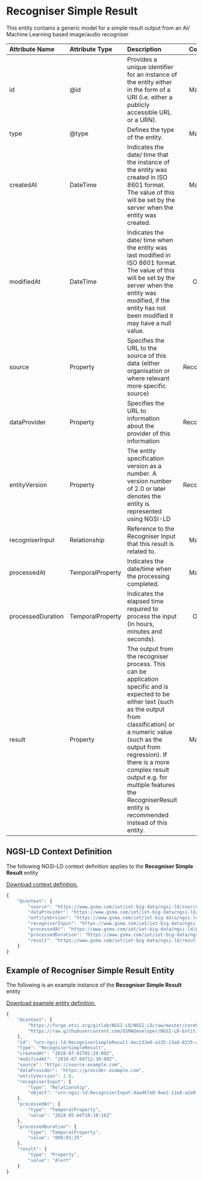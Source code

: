 # Recogniser Simple Result
This entity contains a generic model for a simple result output from an AI/ Machine Learning based image/audio recogniser

| Attribute Name | Attribute Type | Description | Constraint |
|:--- |:--- |:--- |:---:|
| id | @id | Provides a unique identifier for an instance of the entity either in the form of a URI (i.e. either a publicly accessible URL or a URN). | Mandatory |
| type | @type | Defines the type of the entity. | Mandatory |
| createdAt | DateTime | Indicates the date/ time that the instance of the entity was created in ISO 8601 format. The value of this will be set by the server when the entity was created. | Mandatory |
| modifiedAt | DateTime | Indicates the date/ time when the entity was last modified in ISO 8601 format. The value of this will be set by the server when the entity was modified, if the entity has not been modified it may have a null value. | Optional |
| source | Property | Specifies the URL to the source of this data (either organisation or where relevant more specific source) | Recommended |
| dataProvider | Property | Specifies the URL to information about the provider of this information | Recommended |
| entityVersion | Property | The entity specification version as a number. A version number of 2.0 or later denotes the entity is represented using NGSI-LD | Recommended |
| recogniserInput | Relationship | Reference to the Recogniser Input that this result is related to. | Mandatory |
| processedAt | TemporalProperty | Indicates the date/time when the processing completed. | Mandatory |
| processedDuration | TemporalProperty | Indicates the elapsed time required to process the input (in hours, minutes and seconds). | Optional |
| result | Property | The output from the recogniser process. This can be application specific and is expected to be either text (such as the output from classification) or a numeric value (such as the output from regression). If there is a more complex result output e.g. for multiple features the RecogniserResult entity is recommended instead of this entity. | Mandatory |

## NGSI-LD Context Definition
The following NGSI-LD context definition applies to the **Recogniser Simple Result** entity

[Download context definition.](../examples/Recogniser-Simple-Result-context.jsonld)

```JavaScript
{
    "@context": {
        "source": "https://www.gsma.com/iot/iot-big-data/ngsi-ld/source",
        "dataProvider": "https://www.gsma.com/iot/iot-big-data/ngsi-ld/dataprovider",
        "entityVersion": "https://www.gsma.com/iot/iot-big-data/ngsi-ld/entityversion",
        "recogniserInput": "https://www.gsma.com/iot/iot-big-data/ngsi-ld/recogniserinput",
        "processedAt": "https://www.gsma.com/iot/iot-big-data/ngsi-ld/processedat",
        "processedDuration": "https://www.gsma.com/iot/iot-big-data/ngsi-ld/processedduration",
        "result": "https://www.gsma.com/iot/iot-big-data/ngsi-ld/result"
    }
}
```
## Example of Recogniser Simple Result Entity
The following is an example instance of the **Recogniser Simple Result** entity

[Download example entity definition.](../examples/Recogniser-Simple-Result.jsonld)

```JavaScript
{
    "@context": [
        "https://forge.etsi.org/gitlab/NGSI-LD/NGSI-LD/raw/master/coreContext/ngsi-ld-core-context.json",
        "https://raw.githubusercontent.com/GSMADeveloper/NGSI-LD-Entities/master/examples/Recogniser-Simple-Result-context.jsonld"
    ],
    "id": "urn:ngsi-ld:RecogniserSimpleResult:4ec233e6-a135-11e8-8235-e73012e70d05",
    "type": "RecogniserSimpleResult",
    "createdAt": "2018-07-01T01:20:00Z",
    "modifiedAt": "2018-07-04T12:30:00Z",
    "source": "https://source.example.com",
    "dataProvider": "https://provider.example.com",
    "entityVersion": 2.0,
    "recogniserInput": {
        "type": "Relationship",
        "object": "urn:ngsi-ld:RecogniserInput:4aad67e8-9ae2-11e8-a2a9-f77b8d50602c"
    },
    "processedAt": {
        "type": "TemporalProperty",
        "value": "2018-05-04T10:18:16Z"
    },
    "processedDuration": {
        "type": "TemporalProperty",
        "value": "000:01:35"
    },
    "result": {
        "type": "Property",
        "value": "Alert"
    }
}
```
